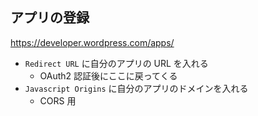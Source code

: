 ## アプリの登録
https://developer.wordpress.com/apps/

* `Redirect URL` に自分のアプリの URL を入れる
  - OAuth2 認証後にここに戻ってくる
* `Javascript Origins` に自分のアプリのドメインを入れる
  - CORS 用
